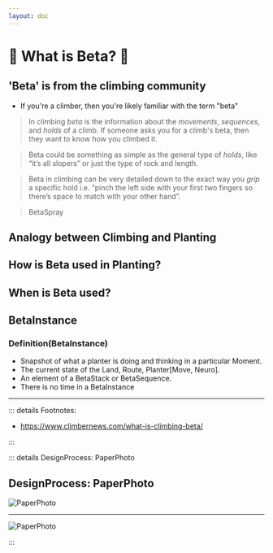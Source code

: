 ```yaml
---
layout: doc
---
```


<script setup>
import JoinKlimbeta from './Join_Klimbeta_Plantbeta.vue'
</script>  




# 💬 What is Beta? 💬

## 'Beta' is from the climbing community

- If you're a climber, then you're likely familiar with the term "beta"

> In climbing *beta* is the information about the *movements*, *sequences*, and *holds* of a climb. If someone asks you for a climb's beta, then they want to know how you climbed it. 

> Beta could be something as simple as the general type of *holds*, like “it’s all slopers” or just the type of rock and length.

> Beta in climbing can be very detailed down to the exact way you *grip* a specific hold i.e. “pinch the left side with your first two fingers so there’s space to match with your other hand”.

> BetaSpray




## Analogy between Climbing and Planting
  
<JoinKlimbeta />


## How is Beta used in Planting?

## When is Beta used?


## BetaInstance

### Definition(BetaInstance)

- Snapshot of what a planter is doing and thinking in a particular Moment.
- The current state of the Land, Route, Planter[Move, Neuro].
- An element of a BetaStack or BetaSequence.
- There is no time in a BetaInstance




---

::: details Footnotes:

- https://www.climbernews.com/what-is-climbing-beta/

:::



::: details DesignProcess: PaperPhoto

## DesignProcess: PaperPhoto

![PaperPhoto](/Paper_BetaQuote.jpg)

---

![PaperPhoto](/Paper_BetaQuote2.jpg)

:::